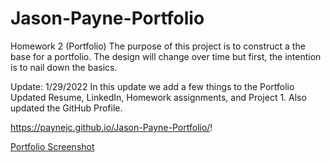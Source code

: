 # Jason-Payne-Portfolio
 Homework 2 (Portfolio)
The purpose of this project is to construct a the base for a portfolio. 
The design will change over time but first, the intention is to nail down the basics. 

Update: 1/29/2022
In this update we add a few things to the Portfolio
Updated Resume, LinkedIn, Homework assignments, and Project 1. 
Also updated the GitHub Profile.

https://paynejc.github.io/Jason-Payne-Portfolio/!

[Portfolio Screenshot](https://user-images.githubusercontent.com/8907347/156870351-e57c58c6-f025-4e55-87fa-23b64af68dc8.JPG)
